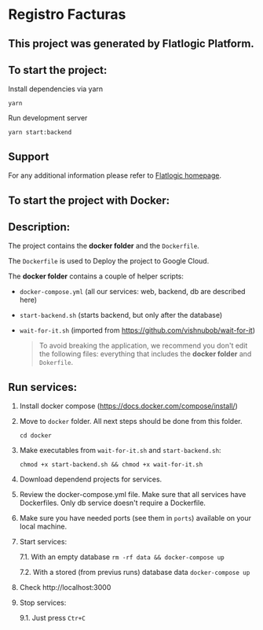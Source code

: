 # Registro Facturas

## This project was generated by Flatlogic Platform.

## To start the project:

  Install dependencies via yarn
  ```shell
  yarn
  ```

  Run development server
  ```shell
  yarn start:backend
  ```

  ## Support
  For any additional information please refer to [Flatlogic homepage](https://flatlogic.com).

## To start the project with Docker:
  ## Description:

  The project contains the **docker folder** and the `Dockerfile`.

  The `Dockerfile` is used to Deploy the project to Google Cloud.

  The **docker folder** contains a couple of helper scripts:

  - `docker-compose.yml` (all our services: web, backend, db are described here)
  - `start-backend.sh` (starts backend, but only after the database)
  - `wait-for-it.sh` (imported from https://github.com/vishnubob/wait-for-it)

      > To avoid breaking the application, we recommend you don't edit the following files: everything that includes the **docker folder** and `Dokerfile`.

  ## Run services:

  1. Install docker compose (https://docs.docker.com/compose/install/)

  2. Move to `docker` folder. All next steps should be done from this folder.

     ``` cd docker ```

  3. Make executables from `wait-for-it.sh` and `start-backend.sh`:

     ``` chmod +x start-backend.sh && chmod +x wait-for-it.sh ```

  4. Download dependend projects for services.

  5. Review the docker-compose.yml file. Make sure that all services have Dockerfiles. Only db service doesn't require a Dockerfile.

  6. Make sure you have needed ports (see them in `ports`) available on your local machine.

  7. Start services:

     7.1. With an empty database `rm -rf data && docker-compose up`

     7.2. With a stored (from previus runs) database data `docker-compose up`

  8. Check http://localhost:3000

  9. Stop services:

     9.1. Just press `Ctr+C`

